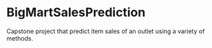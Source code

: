 # BigMartSalesPrediction
Capstone project that predict item sales of an outlet using a variety of methods. 
